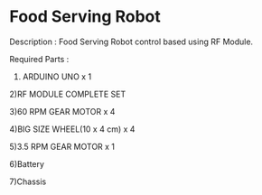 # Food Serving Robot
Description : Food Serving Robot control based using RF Module.

Required Parts :
1) ARDUINO UNO x 1

2)RF MODULE COMPLETE SET

3)60 RPM GEAR MOTOR x 4

4)BIG SIZE WHEEL(10 x 4 cm) x 4

5)3.5 RPM GEAR MOTOR x 1

6)Battery

7)Chassis

